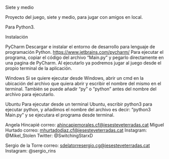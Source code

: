 Siete y medio

Proyecto del juego, siete y medio, para jugar con amigos en local.

Para Python3.

Instalación

PyCharm  Descargar e instalar el entorno de desarrollo para lenguaje de programación Python. https://www.jetbrains.com/pycharm/
Para ejecutar el programa, copiar el código del archivo “Main.py” y pegarlo directamente en una pagina de PyCharm. Al ejecutarlo ya podremos jugar al juego desde el propio terminal de la aplicación.

Windows 
Si se quiere ejecutar desde Windows, abrir un cmd en la ubicación del archivo que quiera abrir y escribir el nombre del mismo en el terminal. También se puede añadir “py” o “python” antes del nombre del archivo para ejecutarlo.

Ubuntu 
Para ejecutar desde un terminal Ubuntu, escribir python3 para ejecutar python, y añadimos el nombre del archivo es decir: “python3 Main.py” y se ejecutara el programa desde terminal.

Angela Hincapié correo: ahincapiemorales.cf@iesesteveterradas.cat
Miguel Hurtado correo: mhurtadodiaz.cf@iesesteveterradas.cat
Instagram: @Mikel_Stolen Twitter: @SwitchingStarxD

Sergio de la Torre correo: sdelatorresergio.cg@iesesteveterradas.cat Instagram: @sergio_rins
